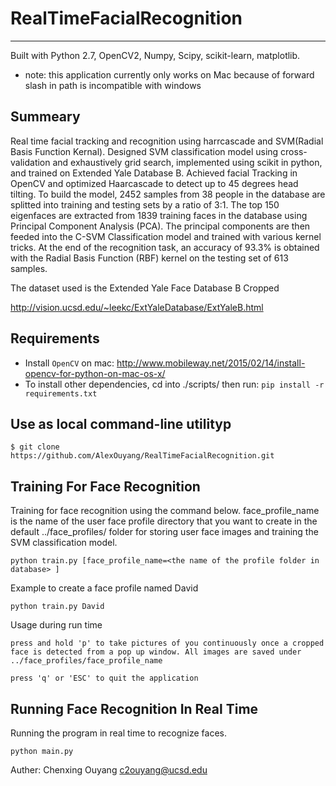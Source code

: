 # RealTimeFacialRecognition
-----------------------------
Built with Python 2.7, OpenCV2, Numpy, Scipy, scikit-learn, matplotlib.

* note: this application currently only works on Mac because of forward slash in path is incompatible with windows

Summeary
--------------
Real time facial tracking and recognition using harrcascade and SVM(Radial Basis Function Kernal). Designed SVM classification model using cross-validation and exhaustively grid search, implemented using scikit in python, and trained on Extended Yale Database B. Achieved facial Tracking in OpenCV and optimized Haarcascade to detect up to 45 degrees head tilting. To build the model, 2452  samples from  38  people in the database are splitted into training and testing sets by a ratio of 3:1. The top 150 eigenfaces are extracted from 1839 training faces in the database using Principal Component Analysis (PCA). The principal components are then feeded into the C-SVM Classification model and trained with various kernel tricks. At the end of the recognition task, an accuracy of 93.3% is obtained with the Radial Basis Function (RBF) kernel on the testing set of 613 samples. 

The dataset used is the Extended Yale Face Database B Cropped

  http://vision.ucsd.edu/~leekc/ExtYaleDatabase/ExtYaleB.html


Requirements
--------------
-  Install `OpenCV` on mac: http://www.mobileway.net/2015/02/14/install-opencv-for-python-on-mac-os-x/
-  To install other dependencies, cd into ./scripts/ then run: ``pip install -r requirements.txt``


Use as local command-line utilityp
---------------------------------


    $ git clone https://github.com/AlexOuyang/RealTimeFacialRecognition.git


Training For Face Recognition
-------------------------------

Training for face recognition using the command below. face_profile_name is the name of the user face profile directory that you want to create in the default ../face_profiles/ folder for storing user face images and training the SVM classification model.


    python train.py [face_profile_name=<the name of the profile folder in database> ]


Example to create a face profile named David


    python train.py David



Usage during run time


    press and hold 'p' to take pictures of you continuously once a cropped face is detected from a pop up window. All images are saved under ../face_profiles/face_profile_name

    press 'q' or 'ESC' to quit the application


Running Face Recognition In Real Time
--------------------------------------

Running the program in real time to recognize faces. 


    python main.py



Auther: Chenxing Ouyang <c2ouyang@ucsd.edu>
